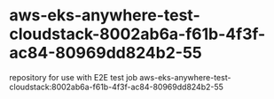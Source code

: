 # aws-eks-anywhere-test-cloudstack-8002ab6a-f61b-4f3f-ac84-80969dd824b2-55
repository for use with E2E test job aws-eks-anywhere-test-cloudstack:8002ab6a-f61b-4f3f-ac84-80969dd824b2-55

